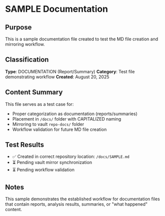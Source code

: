 # SAMPLE Documentation

## Purpose
This is a sample documentation file created to test the MD file creation and mirroring workflow.

## Classification
**Type**: DOCUMENTATION (Report/Summary)
**Category**: Test file demonstrating workflow
**Created**: August 20, 2025

## Content Summary
This file serves as a test case for:
- Proper categorization as documentation (reports/summaries)
- Placement in `/docs/` folder with CAPITALIZED naming
- Mirroring to vault `repo-docs/` folder
- Workflow validation for future MD file creation

## Test Results
- ✅ Created in correct repository location: `/docs/SAMPLE.md`
- ⏳ Pending vault mirror synchronization
- ⏳ Pending workflow validation

## Notes
This sample demonstrates the established workflow for documentation files that contain reports, analysis results, summaries, or "what happened" content.